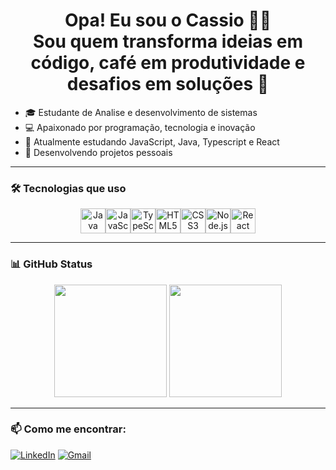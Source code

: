 <h1 align="center">Opa! Eu sou o Cassio 👋😀<br>Sou quem transforma ideias em código, café em produtividade e desafios em soluções 🚀</h1>



- 🎓 Estudante de Analise e desenvolvimento de sistemas
- 💻 Apaixonado por programação, tecnologia e inovação
- 🌱 Atualmente estudando JavaScript, Java, Typescript e React 
- 🚀 Desenvolvendo projetos pessoais 

---
  ### 🛠️ Tecnologias que uso
<div align="center">
<img src="https://cdn.jsdelivr.net/gh/devicons/devicon/icons/java/java-original.svg" width="40" alt="Java" /><img src="https://cdn.jsdelivr.net/gh/devicons/devicon/icons/javascript/javascript-original.svg" width="40" alt="JavaScript" /><img src="https://cdn.jsdelivr.net/gh/devicons/devicon/icons/typescript/typescript-original.svg" width="40" alt="TypeScript" /><img src="https://cdn.jsdelivr.net/gh/devicons/devicon/icons/html5/html5-original.svg" width="40" alt="HTML5" /><img src="https://cdn.jsdelivr.net/gh/devicons/devicon/icons/css3/css3-original.svg" width="40" alt="CSS3" /><img src="https://cdn.jsdelivr.net/gh/devicons/devicon/icons/nodejs/nodejs-original.svg" width="40" alt="Node.js" /><img src="https://cdn.jsdelivr.net/gh/devicons/devicon/icons/react/react-original.svg" width="40" alt="React" />
</div>


---

### 📊 GitHub Status

<div align="center">
  <img height="180em" src="https://github-readme-stats.vercel.app/api?username=CassioPassosP&show_icons=true&theme=tokyonight" />
  <img height="180em" src="https://github-readme-stats.vercel.app/api/top-langs/?username=CassioPassosP&layout=compact&theme=tokyonight" />
</div>

---

### 📫 Como me encontrar:

[![LinkedIn](https://img.shields.io/badge/LinkedIn-blue?style=for-the-badge&logo=linkedin)](https://www.linkedin.com/in/cassio-passos-pereira-3b1aa0192/)
[![Gmail](https://img.shields.io/badge/Gmail-red?style=for-the-badge&logo=gmail&logoColor=white)](mailto:contatocomcassioo@gmail.com)
